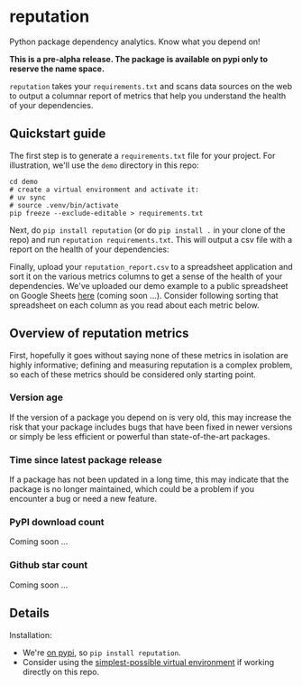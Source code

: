 # reputation

Python package dependency analytics. Know what you depend on!

**This is a pre-alpha release. The package is available on pypi only to reserve the name space.**

`reputation` takes your `requirements.txt` and scans data sources on the web to output a columnar report of metrics that help you understand the health of your dependencies.

## Quickstart guide

The first step is to generate a `requirements.txt` file for your project. For illustration, we'll use the `demo` directory in this repo:
```
cd demo
# create a virtual environment and activate it:
# uv sync
# source .venv/bin/activate
pip freeze --exclude-editable > requirements.txt
```

Next, do `pip install reputation`  (or do `pip install .` in your clone of the repo) and run `reputation requirements.txt`. This will output a csv file with a report on the health of your dependencies:

Finally, upload your `reputation_report.csv` to a spreadsheet application and sort it on the various metrics columns to get a sense of the health of your dependencies. We've uploaded our demo example to a public spreadsheet on Google Sheets [here]() (coming soon ...). Consider following sorting that spreadsheet on each column as you read about each metric below.

## Overview of reputation metrics

First, hopefully it goes without saying none of these metrics in isolation are highly informative; defining and measuring reputation is a complex problem, so each of these metrics should be considered only starting point.

### Version age

If the version of a package you depend on is very old, this may increase the risk that your package includes bugs that have been fixed in newer versions or simply be less efficient or powerful than state-of-the-art packages.

### Time since latest package release

If a package has not been updated in a long time, this may indicate that the package is no longer maintained, which could be a problem if you encounter a bug or need a new feature.

### PyPI download count

Coming soon ...

### Github star count

Coming soon ...

## Details

Installation:
- We're [on pypi](https://pypi.org/project/reputation/), so `pip install reputation`.
- Consider using the [simplest-possible virtual environment](https://gist.github.com/zkurtz/4c61572b03e667a7596a607706463543) if working directly on this repo.
